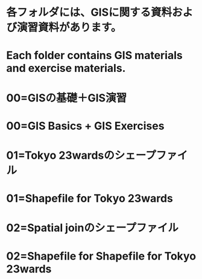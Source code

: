 # 各フォルダには、GISに関する資料および演習資料があります。
# Each folder contains GIS materials and exercise materials.
# 00=GISの基礎＋GIS演習
# 00=GIS Basics + GIS Exercises
# 01=Tokyo 23wardsのシェープファイル
# 01=Shapefile for Tokyo 23wards
# 02=Spatial joinのシェープファイル
# 02=Shapefile for Shapefile for Tokyo 23wards
